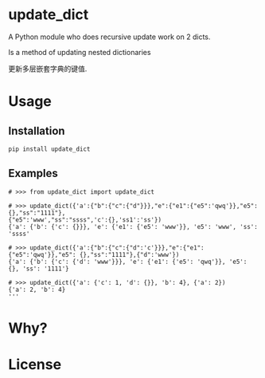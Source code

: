 
update_dict
=====================



A Python module who does recursive update work on 2 dicts.

Is a method of updating nested dictionaries

更新多层嵌套字典的键值.

Usage
=====

Installation
------------



    pip install update_dict


Examples
--------



    # >>> from update_dict import update_dict

    # >>> update_dict({'a':{"b":{"c":{"d"}}},"e":{"e1":{"e5":'qwq'}},"e5": {},"ss":"1111"},
    {"e5":'www',"ss":"ssss",'c':{},'ss1':'ss'})
    {'a': {'b': {'c': {}}}, 'e': {'e1': {'e5': 'www'}}, 'e5': 'www', 'ss': 'ssss'

    # >>> update_dict({'a':{"b":{"c":{"d":'c'}}},"e":{"e1":{"e5":'qwq'}},"e5": {},"ss":"1111"},{"d":'www'})
    {'a': {'b': {'c': {'d': 'www'}}}, 'e': {'e1': {'e5': 'qwq'}}, 'e5': {}, 'ss': '1111'}

    # >>> update_dict({'a': {'c': 1, 'd': {}}, 'b': 4}, {'a': 2})
    {'a': 2, 'b': 4}
    '''

Why?
====


License
=======

